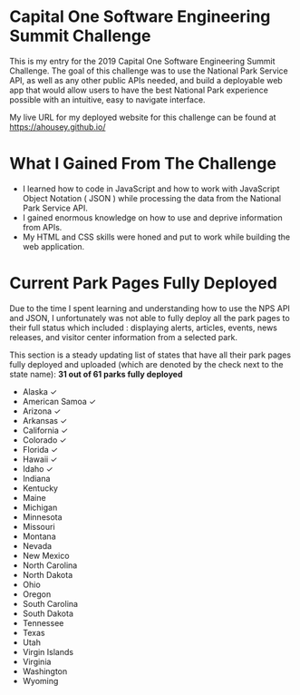 # Capital One Software Engineering Summit Challenge

This is my entry for the 2019 Capital One Software Engineering Summit Challenge. The goal of this challenge was to use the National Park Service API, as well as any other public APIs needed, and build a deployable web app that would allow users to have the best National Park experience possible with an intuitive, easy to navigate interface.

My live URL for my deployed website for this challenge can be found at https://ahousey.github.io/

# What I Gained From The Challenge
- I learned how to code in JavaScript and how to work with JavaScript Object Notation ( JSON ) while processing the data from the National Park Service API.
- I gained enormous knowledge on how to use and deprive information from APIs.
- My HTML and CSS skills were honed and put to work while building the web application.

# Current Park Pages Fully Deployed

Due to the time I spent learning and understanding how to use the NPS API and JSON, I unfortunately was not able to fully deploy all the park pages to their full status which included : displaying alerts, articles, events, news releases, and visitor center information from a selected park.

This section is a steady updating list of states that have all their park pages fully deployed and uploaded (which are denoted by the check next to the state name):
                                              **31 out of 61 parks fully deployed**
- Alaska ✓
- American Samoa ✓
- Arizona ✓
- Arkansas ✓
- California ✓
- Colorado ✓
- Florida ✓
- Hawaii ✓
- Idaho ✓
- Indiana
- Kentucky
- Maine
- Michigan
- Minnesota
- Missouri
- Montana
- Nevada
- New Mexico
- North Carolina
- North Dakota
- Ohio
- Oregon
- South Carolina
- South Dakota
- Tennessee
- Texas
- Utah
- Virgin Islands
- Virginia
- Washington
- Wyoming

